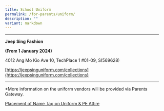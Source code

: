 ```yaml
---
title: School Uniform
permalink: /for-parents/uniform/
description: ""
variant: markdown
---
```

________________________________________________

<p><strong>Jeep Sing Fashion </strong></p>

<p><strong>(From 1 January 2024)</strong></p>

4012 Ang Mo Kio Ave 10, 
TechPlace 1
#01-09, 
S(569628)

[https://jeepsinguniform.com/collections](https://jeepsinguniform.com/collections)

________________________________________________

*More information on the uniform vendors will be provided via Parents Gateway.


[Placement of Name Tag on Uniform &amp; PE Attire](/files/placement%20of%20name%20tag%20on%20uniform%20&amp;%20pe%20attire.pdf)
